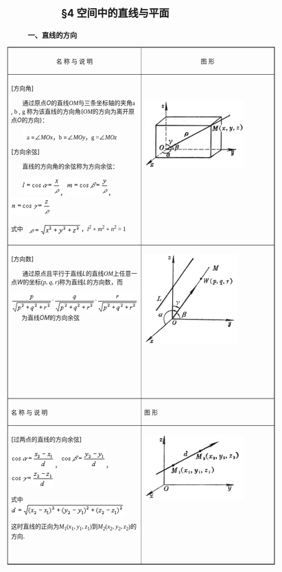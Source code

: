 <div class=Section1>
<p align=center style='text-align:center'><b><span lang=EN-US style='font-size:
18.0pt'>§4 </span></b><b><span lang=ZH-CN style='font-size:18.0pt;font-family:
宋体_GB2312'>空间中的直线与平面</span></b></p>
<h3 style='margin-left:36.0pt'><span lang=ZH-CN style='font-family:宋体_GB2312'>一、直线的方向
</span></h3>
<div align=center>
<table class=MsoNormalTable border=1 cellspacing=1 cellpadding=0 width=624
 style='width:468.0pt'>
 <tr style='height:28.5pt'>
  <td width="50%" valign=top style='width:50.0%;padding:5.25pt 5.25pt 5.25pt 5.25pt;
  height:28.5pt'>
  <p align=center style='text-align:center'><span lang=ZH-CN style='font-family:
  宋体_GB2312'>名</span><span lang=ZH-CN> </span><span lang=ZH-CN
  style='font-family:宋体_GB2312'>称</span><span lang=ZH-CN> </span><span
  lang=ZH-CN style='font-family:宋体_GB2312'>与</span><span lang=ZH-CN> </span><span
  lang=ZH-CN style='font-family:宋体_GB2312'>说</span><span lang=ZH-CN> </span><span
  lang=ZH-CN style='font-family:宋体_GB2312'>明</span></p>
  </td>
  <td width="50%" valign=top style='width:50.0%;padding:5.25pt 5.25pt 5.25pt 5.25pt;
  height:28.5pt'>
  <p align=center style='text-align:center'><span lang=ZH-CN style='font-family:
  宋体_GB2312'>图</span><span lang=ZH-CN> </span><span lang=ZH-CN
  style='font-family:宋体_GB2312'>形</span></p>
  </td>
 </tr>
 <tr style='height:129.0pt'>
  <td width="50%" valign=top style='width:50.0%;padding:5.25pt 5.25pt 5.25pt 5.25pt;
  height:129.0pt'>
  <p><span lang=EN-US>[</span><span lang=ZH-CN style='font-family:宋体_GB2312'>方向角</span><span
  lang=EN-US>]</span></p>
  <p><span lang=EN-US>&nbsp;&nbsp;&nbsp;&nbsp;&nbsp;&nbsp; </span><span
  lang=ZH-CN style='font-family:宋体_GB2312'>通过原点</span><i><span lang=EN-US>O</span></i><span
  lang=ZH-CN style='font-family:宋体_GB2312'>的直线</span><i><span lang=EN-US
  style='font-family:"Times New Roman"'>OM</span></i><span lang=ZH-CN
  style='font-family:宋体_GB2312'>与三条坐标轴的夹角</span><span lang=EN-US
  style='font-family:Symbol'>a</span><span lang=EN-US style='font-family:宋体_GB2312'>
  </span><span lang=EN-US>, </span><span lang=EN-US style='font-family:Symbol'>b</span><span
  lang=EN-US> , </span><span lang=EN-US style='font-family:Symbol'>g</span><span
  lang=EN-US> </span><span lang=ZH-CN style='font-family:宋体_GB2312'>称为该直线的方向角</span><span
  lang=EN-US>(</span><i><span lang=EN-US style='font-family:"Times New Roman"'>OM</span></i><span
  lang=ZH-CN style='font-family:宋体_GB2312'>的方向为离开原点</span><i><span lang=EN-US>O</span></i><span
  lang=ZH-CN style='font-family:宋体_GB2312'>的方向</span><span lang=EN-US>)</span><span
  lang=ZH-CN style='font-family:宋体_GB2312'>：</span></p>
  <p><span lang=EN-US style='font-family:宋体_GB2312'>&nbsp;&nbsp;&nbsp;&nbsp;&nbsp;&nbsp; <img
  width=12 height=22 src="res/17e9d95da129bdd93c34fb6cc6aaaa52_5546_files/Image116.gif"></span><span
  lang=EN-US style='font-family:Symbol'>a</span><span lang=EN-US
  style='font-family:宋体_GB2312'> </span><span lang=EN-US>=</span><span
  lang=ZH-CN>∠</span><i><span lang=EN-US style='font-family:"Times New Roman"'>MOx</span></i><span
  lang=ZH-CN style='font-family:宋体_GB2312'>，</span><span lang=EN-US
  style='font-family:Symbol'>b</span><span lang=EN-US style='font-family:宋体_GB2312'>
  </span><span lang=EN-US>=</span><span lang=ZH-CN>∠</span><i><span lang=EN-US
  style='font-family:"Times New Roman"'>MOy</span></i><span lang=ZH-CN
  style='font-family:宋体_GB2312'>，</span><span lang=EN-US style='font-family:
  Symbol'>g</span><span lang=EN-US style='font-family:宋体_GB2312'> </span><span
  lang=EN-US style='font-family:"Times New Roman"'>=</span><span lang=ZH-CN>∠</span><i><span
  lang=EN-US style='font-family:"Times New Roman"'>MOz</span></i></p>
  <p><span lang=EN-US>[</span><span lang=ZH-CN style='font-family:宋体_GB2312'>方向余弦</span><span
  lang=EN-US>]</span></p>
  <p><span lang=EN-US>&nbsp;&nbsp;&nbsp;&nbsp;&nbsp;&nbsp; </span><span
  lang=ZH-CN style='font-family:宋体_GB2312'>直线的方向角的余弦称为方向余弦：</span></p>
  <p><span lang=EN-US style='font-family:宋体_GB2312'>&nbsp;&nbsp;&nbsp;&nbsp;&nbsp;&nbsp; <img
  width=90 height=44 src="res/17e9d95da129bdd93c34fb6cc6aaaa52_5546_files/Image117.gif"></span><span
  lang=ZH-CN style='font-family:宋体_GB2312'>，</span><span lang=EN-US
  style='font-family:宋体_GB2312'><img width=98 height=44
  src="res/17e9d95da129bdd93c34fb6cc6aaaa52_5546_files/Image118.gif"></span><span lang=ZH-CN
  style='font-family:宋体_GB2312'>，</span><span lang=EN-US style='font-family:
  宋体_GB2312'><img width=93 height=44 src="res/17e9d95da129bdd93c34fb6cc6aaaa52_5546_files/Image119.gif"></span></p>
  <p><span lang=ZH-CN style='font-family:宋体_GB2312'>式中</span><span lang=EN-US
  style='font-family:宋体_GB2312'>&nbsp;&nbsp; <img width=125 height=29
  src="res/17e9d95da129bdd93c34fb6cc6aaaa52_5546_files/Image120.gif" align=absmiddle></span><span
  lang=ZH-CN style='font-family:宋体_GB2312'>，</span><i><span lang=EN-US
  style='font-family:"Times New Roman"'>l</span></i><sup><span lang=EN-US
  style='font-family:"Times New Roman"'>2</span></sup><span lang=EN-US
  style='font-family:"Times New Roman"'> + <i>m</i><sup>2</sup> + <i>n</i><sup>2</sup>
  = 1</span><span lang=EN-US> </span></p>
  </td>
  <td width="50%" valign=top style='width:50.0%;padding:5.25pt 5.25pt 5.25pt 5.25pt;
  height:129.0pt'>
  <p><b><span lang=ZH-CN style='font-size:13.5pt;font-family:宋体_GB2312'>　</span></b></p>
  <p><b><span lang=EN-US style='font-size:13.5pt;font-family:宋体_GB2312'><img
  width=231 height=157 src="res/17e9d95da129bdd93c34fb6cc6aaaa52_5546_files/Image121.gif"></span></b></p>
  </td>
 </tr>
 <tr style='height:129.0pt'>
  <td width="50%" valign=top style='width:50.0%;padding:5.25pt 5.25pt 5.25pt 5.25pt;
  height:129.0pt'>
  <p><span lang=EN-US>[</span><span lang=ZH-CN style='font-family:宋体_GB2312'>方向数</span><span
  lang=EN-US>]</span></p>
  <p><span lang=EN-US>&nbsp;&nbsp;&nbsp;&nbsp;&nbsp;&nbsp; </span><span
  lang=ZH-CN style='font-family:宋体_GB2312'>通过原点且平行于直线</span><i><span
  lang=EN-US>L</span></i><span lang=ZH-CN style='font-family:宋体_GB2312'>的直线</span><i><span
  lang=EN-US style='font-family:"Times New Roman"'>OM</span></i><span
  lang=ZH-CN style='font-family:宋体_GB2312'>上任意一点</span><i><span lang=EN-US>W</span></i><span
  lang=ZH-CN style='font-family:宋体_GB2312'>的坐标</span><span lang=EN-US
  style='font-family:"Times New Roman"'>(<i>p</i>, <i>q</i>, <i>r</i>)</span><span
  lang=ZH-CN style='font-family:宋体_GB2312'>称为直线</span><i><span lang=EN-US>L</span></i><span
  lang=ZH-CN style='font-family:宋体_GB2312'>的方向数，而</span></p>
  <p><span lang=EN-US style='font-family:宋体_GB2312'><img width=309 height=49
  src="res/17e9d95da129bdd93c34fb6cc6aaaa52_5546_files/Image122.gif" align=absmiddle>&nbsp;&nbsp;&nbsp;&nbsp;&nbsp;&nbsp; </span><span
  lang=ZH-CN style='font-family:宋体_GB2312'>为直线</span><i><span lang=EN-US>OM</span></i><span
  lang=ZH-CN style='font-family:宋体_GB2312'>的方向余弦</span></p>
  <p><b><span lang=ZH-CN style='font-family:宋体_GB2312'>　</span></b></p>
  </td>
  <td width="50%" valign=top style='width:50.0%;padding:5.25pt 5.25pt 5.25pt 5.25pt;
  height:129.0pt'>
  <p><span lang=EN-US style='font-family:宋体_GB2312'><img width=216 height=209
  src="res/17e9d95da129bdd93c34fb6cc6aaaa52_5546_files/Image123.gif"></span></p>
  <p><span lang=ZH-CN style='font-family:宋体_GB2312'>　</span></p>
  <p><span lang=ZH-CN style='font-family:宋体_GB2312'>　</span></p>
  <p><span lang=ZH-CN style='font-family:宋体_GB2312'>　</span></p>
  </td>
 </tr>
 <tr style='height:12.0pt'>
  <td width="50%" valign=top style='width:50.0%;padding:5.25pt 5.25pt 5.25pt 5.25pt;
  height:12.0pt'>
  <p><span lang=ZH-CN style='font-family:宋体_GB2312'>名</span><span lang=ZH-CN> </span><span
  lang=ZH-CN style='font-family:宋体_GB2312'>称</span><span lang=ZH-CN> </span><span
  lang=ZH-CN style='font-family:宋体_GB2312'>与</span><span lang=ZH-CN> </span><span
  lang=ZH-CN style='font-family:宋体_GB2312'>说</span><span lang=ZH-CN> </span><span
  lang=ZH-CN style='font-family:宋体_GB2312'>明</span></p>
  </td>
  <td width="50%" valign=top style='width:50.0%;padding:5.25pt 5.25pt 5.25pt 5.25pt;
  height:12.0pt'>
  <p><span lang=ZH-CN style='font-family:宋体_GB2312'>图</span><span lang=ZH-CN> </span><span
  lang=ZH-CN style='font-family:宋体_GB2312'>形</span></p>
  </td>
 </tr>
 <tr style='height:177.0pt'>
  <td width="50%" valign=top style='width:50.0%;padding:5.25pt 5.25pt 5.25pt 5.25pt;
  height:177.0pt'>
  <p><span lang=EN-US>[</span><span lang=ZH-CN style='font-family:宋体_GB2312'>过两点的直线的方向余弦</span><span
  lang=EN-US>]</span></p>
  <p><span lang=EN-US style='font-family:宋体_GB2312'><img width=102 height=42
  src="res/17e9d95da129bdd93c34fb6cc6aaaa52_5546_files/Image124.gif"></span><span lang=ZH-CN
  style='font-family:宋体_GB2312'>，</span><span lang=EN-US style='font-family:
  宋体_GB2312'><img width=105 height=42 src="res/17e9d95da129bdd93c34fb6cc6aaaa52_5546_files/Image125.gif"></span><span
  lang=ZH-CN style='font-family:宋体_GB2312'>，</span><span lang=EN-US
  style='font-family:宋体_GB2312'><img width=100 height=42
  src="res/17e9d95da129bdd93c34fb6cc6aaaa52_5546_files/Image126.gif"></span></p>
  <p><span lang=ZH-CN style='font-family:宋体_GB2312'>式中</span><span lang=EN-US
  style='font-family:宋体_GB2312'>&nbsp;&nbsp;&nbsp;&nbsp;&nbsp;&nbsp; <img
  width=265 height=29 src="res/17e9d95da129bdd93c34fb6cc6aaaa52_5546_files/Image127.gif" align=absmiddle></span></p>
  <p><span lang=ZH-CN style='font-family:宋体_GB2312'>这时直线的正向为</span><i><span
  lang=EN-US style='font-family:"Times New Roman"'>M</span></i><sub><span
  lang=EN-US style='font-family:"Times New Roman"'>1</span></sub><span
  lang=EN-US style='font-family:"Times New Roman"'>(<i>x</i><sub>1</sub>, <i>y</i><sub>1</sub>,
  <i>z</i><sub>1</sub>)</span><span lang=ZH-CN style='font-family:宋体_GB2312'>到</span><i><span
  lang=EN-US style='font-family:"Times New Roman"'>M</span></i><sub><span
  lang=EN-US style='font-family:"Times New Roman"'>2</span></sub><span
  lang=EN-US style='font-family:"Times New Roman"'>(<i>x</i><sub>2</sub>, <i>y</i><sub>2</sub>,
  <i>z</i><sub>2</sub>)</span><span lang=ZH-CN style='font-family:宋体_GB2312'>的方向</span><span
  lang=EN-US>.</span></p>
  <p><span lang=ZH-CN style='font-family:宋体_GB2312'>　</span></p>
  </td>
  <td width="50%" valign=top style='width:50.0%;padding:5.25pt 5.25pt 5.25pt 5.25pt;
  height:177.0pt'>
  <p><span lang=EN-US style='font-family:宋体_GB2312'><img width=231 height=150
  src="res/17e9d95da129bdd93c34fb6cc6aaaa52_5546_files/Image128.gif"></span></p>
  </td>
 </tr>
</table>
</div>
<p><span lang=ZH-CN style='font-family:宋体_GB2312'>　</span></p>
</div>